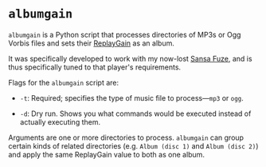 `albumgain`
===========

`albumgain` is a Python script that processes directories of MP3s
or Ogg Vorbis files and sets their [ReplayGain][1] as an album.

It was specifically developed to work with my now-lost [Sansa
Fuze][2], and is thus specifically tuned to that player's requirements.

Flags for the `albumgain` script are:

 - `-t`: Required; specifies the type of music file to process—`mp3`
   or `ogg`.

 - `-d`: Dry run.  Shows you what commands would be executed instead
   of actually executing them.

Arguments are one or more directories to process.  `albumgain` can
group certain kinds of related directories (e.g. `Album (disc 1)`
and `Album (disc 2)`) and apply the same ReplayGain value to both
as one album.

[1]: http://en.wikipedia.org/wiki/ReplayGain
[2]: http://en.wikipedia.org/wiki/Sansa_Fuze

